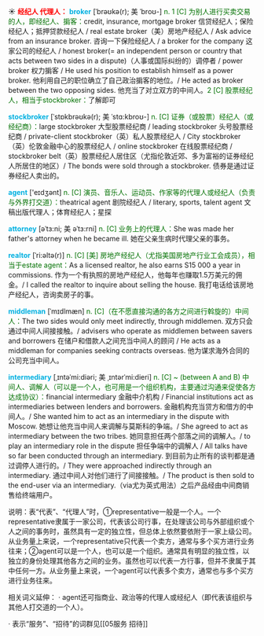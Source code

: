 ☀ <font color="red">**经纪人 代理人：**</font>
<font color="sky blue">**broker**</font> [ˈbrəʊkə(r); 美 ˈbroʊ-]
<font color="rgb(227, 108, 9)">n. 1 [C] 为别人进行买卖交易的人，即经纪人、掮客：</font>credit, insurance, mortgage broker 信贷经纪人；保险经纪人；抵押贷款经纪人 / real estate broker（美）房地产经纪人 / Ask advice from an insurance broker. 咨询一下保险经纪人 / a broker for the company 这家公司的经纪人 / honest broker(= an independent person or country that acts between two sides in a dispute)（人事或国际纠纷的）调停者 / power broker 权力掮客 / He used his position to establish himself as a power broker. 他利用自己的职位确立了自己政治掮客的地位。/ He acted as broker between the two opposing sides. 他充当了对立双方的中间人。<font color="rgb(227, 108, 9)">2 [C] 股票经纪人，相当于stockbroker：</font>了解即可
           
<font color="sky blue">**stockbroker**</font> [ˈstɒkbrəʊkə(r); 美 ˈstɑ:kbroʊ-]
<font color="rgb(227, 108, 9)">n. [C] 证券（或股票）经纪人（或经纪商）：</font>large stockbroker 大型股票经纪商 / leading stockbroker 头号股票经纪商 / private-client stockbroker（英）私人股票经纪人 / City stockbroker（英）伦敦金融中心的股票经纪人 / online stockbroker 在线股票经纪商 / stockbroker belt（英）股票经纪人居住区（尤指伦敦近郊、多为富裕的证券经纪人所居住的地区）/ The bonds were sold through a stockbroker. 债券是通过证券经纪人卖出的。

<font color="sky blue">**agent**</font> ['eɪdӡənt] 
<font color="rgb(227, 108, 9)">n. [C] 演员、音乐人、运动员、作家等的代理人或经纪人（负责与外界打交道）：</font>theatrical agent 剧院经纪人 / literary, sports, talent agent 文稿出版代理人；体育经纪人；星探
                   
<font color="sky blue">**attorney**</font> [əˈtɜ:ni; 美 əˈtɜ:rni]
<font color="rgb(227, 108, 9)">n. [C] 业务上的代理人：</font>She was made her father's attorney when he became ill. 她在父亲生病时代理父亲的事务。
           
<font color="sky blue">**realtor**</font> [ˈri:əltə(r)]
<font color="rgb(227, 108, 9)">n. [C] [美] 房地产经纪人（尤指美国房地产行业工会成员），相当于estate agent：</font>As a licensed realtor, he also earns S15 000 a year in commissions. 作为一个有执照的房地产经纪人，他每年也赚取1.5万美元的佣金。/ I called the realtor to inquire about selling the house. 我打电话给该房地产经纪人，咨询卖房子的事。
           
<font color="sky blue">**middleman**</font> [ˈmɪdlmæn]
<font color="rgb(227, 108, 9)">n. [C]（在不愿直接沟通的各方之间进行斡旋的）中间人：</font>The two sides would only meet indirectly, through middlemen. 双方只会通过中间人间接接触。/ advisers who operate as middlemen between savers and borrowers 在储户和借款人之间充当中间人的顾问 / He acts as a middleman for companies seeking contracts overseas. 他为谋求海外合同的公司充当中间人。
   
<font color="sky blue">**intermediary**</font> [ˌɪntəˈmi:diəri; 美 ˌɪntərˈmi:dieri]
<font color="rgb(227, 108, 9)">n. [C] ~ (between A and B) 中间人、调解人（可以是一个人，也可用是一个组织机构，主要通过沟通来促使各方达成协议）：</font>financial intermediary 金融中介机构 / Financial institutions act as intermediaries between lenders and borrowers. 金融机构充当贷方和借方的中间人。/ She wanted him to act as an intermediary in the dispute with Moscow. 她想让他充当中间人来调解与莫斯科的争端。/ She agreed to act as intermediary between the two tribes. 她同意担任两个部落之间的调解人。/ to play an intermediary role in the dispute 担任争端中的调解人 / All talks have so far been conducted through an intermediary. 到目前为止所有的谈判都是通过调停人进行的。/ They were approached indirectly through an intermediary. 通过中间人对他们进行了间接接触。/ The product is then sold to the end-user via an intermediary.（via尤为英式用法）之后产品经由中间商销售给终端用户。

说明：表“代表”、“代理人”时，①representative一般是一个人。一个representative隶属于一家公司，代表该公司行事，在处理该公司与外部组织或个人之间的事务时，虽然具有一定的独立性，但总体上依然要依附于一家上级公司。从业务量上来说，一个representative只代表一个卖方，通常与多个买方进行业务往来；②agent可以是一个人，也可以是一个组织。通常具有明显的独立性，以独立的身份处理其他各方之间的业务。虽然也可以代表一方行事，但并不隶属于其中任何一方。从业务量上来说，一个agent可以代表多个卖方，通常也与多个买方进行业务往来。

相关词义延伸：
· agent还可指商业、政治等的代理人或经纪人（即代表该组织与其他人打交道的一个人）。

· 表示“服务”、“招待”的词群见[[05服务 招待]]
